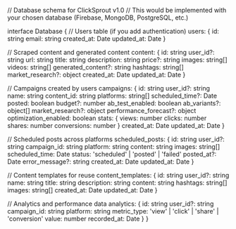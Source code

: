 // Database schema for ClickSprout v1.0
// This would be implemented with your chosen database (Firebase, MongoDB, PostgreSQL, etc.)

interface Database {
  // Users table (if you add authentication)
  users: {
    id: string
    email: string
    created_at: Date
    updated_at: Date
  }

  // Scraped content and generated content
  content: {
    id: string
    user_id?: string
    url: string
    title: string
    description: string
    price?: string
    images: string[]
    videos: string[]
    generated_content?: string
    hashtags: string[]
    market_research?: object
    created_at: Date
    updated_at: Date
  }

  // Campaigns created by users
  campaigns: {
    id: string
    user_id?: string
    name: string
    content_id: string
    platforms: string[]
    scheduled_time?: Date
    posted: boolean
    budget?: number
    ab_test_enabled: boolean
    ab_variants?: object[]
    market_research?: object
    performance_forecast?: object
    optimization_enabled: boolean
    stats: {
      views: number
      clicks: number
      shares: number
      conversions: number
    }
    created_at: Date
    updated_at: Date
  }

  // Scheduled posts across platforms
  scheduled_posts: {
    id: string
    user_id?: string
    campaign_id: string
    platform: string
    content: string
    images: string[]
    scheduled_time: Date
    status: 'scheduled' | 'posted' | 'failed'
    posted_at?: Date
    error_message?: string
    created_at: Date
    updated_at: Date
  }

  // Content templates for reuse
  content_templates: {
    id: string
    user_id?: string
    name: string
    title: string
    description: string
    content: string
    hashtags: string[]
    images: string[]
    created_at: Date
    updated_at: Date
  }

  // Analytics and performance data
  analytics: {
    id: string
    user_id?: string
    campaign_id: string
    platform: string
    metric_type: 'view' | 'click' | 'share' | 'conversion'
    value: number
    recorded_at: Date
  }
}
